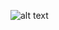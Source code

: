![alt text](https://www.google.com/url?sa=i&url=https%3A%2F%2Fknowyourmeme.com%2Fmemes%2Fhackerman&psig=AOvVaw1Z35QsVqa6Y1p5IePz1BWm&ust=1610710346084000&source=images&cd=vfe&ved=0CAIQjRxqFwoTCNC9kuapm-4CFQAAAAAdAAAAABAJ)

<!--
**odCristian/odCristian** is a ✨ _special_ ✨ repository because its `README.md` (this file) appears on your GitHub profile.

Here are some ideas to get you started:

- 🔭 I’m currently working on ...
- 🌱 I’m currently learning ...
- 👯 I’m looking to collaborate on ...
- 🤔 I’m looking for help with ...
- 💬 Ask me about ...
- 📫 How to reach me: ...
- 😄 Pronouns: ...
- ⚡ Fun fact: ...
-->

